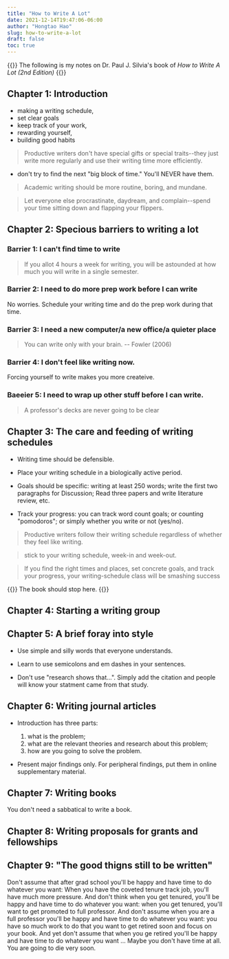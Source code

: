```yaml
---
title: "How to Write A Lot"
date: 2021-12-14T19:47:06-06:00
author: "Hongtao Hao"
slug: how-to-write-a-lot
draft: false
toc: true
---
```

{{<block class="info">}}
The following is my notes on Dr. Paul J. Silvia's book of *How to Write A Lot (2nd Edition)*
{{<end>}}

## Chapter 1: Introduction

- making a writing schedule,
- set clear goals
- keep track of your work,
- rewarding yourself,
- building good habits

>Productive writers don't have special gifts or special traits--they just write more regularly and use their writing time more efficiently. 

- don't try to find the next "big block of time." You'll NEVER have them. 

>Academic writing should be more routine, boring, and mundane. 

>Let everyone else procrastinate, daydream, and complain--spend your time sitting down and flapping your flippers. 

## Chapter 2: Specious barriers to writing a lot

### Barrier 1: I can't find time to write 

>If you allot 4 hours a week for writing, you will be astounded at how much you will write in a single semester. 

### Barrier 2: I need to do more prep work before I can write

No worries. Schedule your writing time and do the prep work during that time.

### Barrier 3: I need a new computer/a new office/a quieter place

>You can write only with your brain. -- Fowler (2006)

### Barrier 4: I don't feel like writing now. 

Forcing yourself to write makes you more createive. 

### Baeeier 5: I need to wrap up other stuff before I can write. 

>A professor's decks are never going to be clear

## Chapter 3: The care and feeding of writing schedules

- Writing time should be defensible. 

- Place your writing schedule in a biologically active period. 

- Goals should be specific: writing at least 250 words; write the first two paragraphs for Discussion; Read three papers and write literature review, etc.

- Track your progress: you can track word count goals; or counting "pomodoros"; or simply whether you write or not (yes/no).

>Productive writers follow their writing schedule regardless of whether they feel like writing. 

>stick to your writing schedule, week-in and week-out. 

>If you find the right times and places, set concrete goals, and track your progress, your writing-schedule class will be smashing success

{{<block class="info">}}
The book should stop here.
{{<end>}}

## Chapter 4: Starting a writing group

## Chapter 5: A brief foray into style

- Use simple and silly words that everyone understands. 

- Learn to use semicolons and em dashes in your sentences. 

- Don't use "research shows that...". Simply add the citation and people will know your statment came from that study. 

## Chapter 6: Writing journal articles

- Introduction has three parts: 
    1. what is the problem; 
    2. what are the relevant theories and research about this problem; 
    3. how are you going to solve the problem.

- Present major findings only. For peripheral findings, put them in online supplementary material. 

## Chapter 7: Writing books

You don't need a sabbatical to write a book.

## Chapter 8: Writing proposals for grants and fellowships

## Chapter 9: "The good thigns still to be written"

Don't assume that after grad school you'll be happy and have time to do whatever you want: When you have the coveted tenure track job, you'll have much more pressure. And don't think when you get tenured, you'll be happy and have time to do whatever you want: when you get tenured, you'll want to get promoted to full professor. And don't assume when you are a full professor you'll be happy and have time to do whatever you want: you have so much work to do that you want to get retired soon and focus on your book. And yet don't assume that when you ge retired you'll be happy and have time to do whatever you want ... Maybe you don't have time at all. You are going to die very soon. 